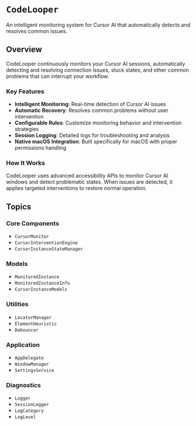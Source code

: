 # ``CodeLooper``

An intelligent monitoring system for Cursor AI that automatically detects and resolves common issues.

## Overview

CodeLooper continuously monitors your Cursor AI sessions, automatically detecting and resolving connection issues, stuck states, and other common problems that can interrupt your workflow.

### Key Features

- **Intelligent Monitoring**: Real-time detection of Cursor AI issues
- **Automatic Recovery**: Resolves common problems without user intervention
- **Configurable Rules**: Customize monitoring behavior and intervention strategies
- **Session Logging**: Detailed logs for troubleshooting and analysis
- **Native macOS Integration**: Built specifically for macOS with proper permissions handling

### How It Works

CodeLooper uses advanced accessibility APIs to monitor Cursor AI windows and detect problematic states. When issues are detected, it applies targeted interventions to restore normal operation.

## Topics

### Core Components

- ``CursorMonitor``
- ``CursorInterventionEngine``
- ``CursorInstanceStateManager``

### Models

- ``MonitoredInstance``
- ``MonitoredInstanceInfo``
- ``CursorInstanceModels``

### Utilities

- ``LocatorManager``
- ``ElementHeuristic``
- ``Debouncer``

### Application

- ``AppDelegate``
- ``WindowManager``
- ``SettingsService``

### Diagnostics

- ``Logger``
- ``SessionLogger``
- ``LogCategory``
- ``LogLevel``